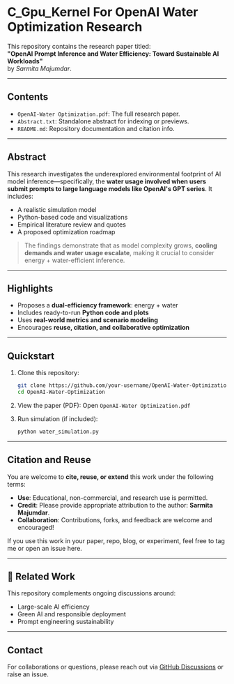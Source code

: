 #  C_Gpu_Kernel For OpenAI Water Optimization Research

This repository contains the research paper titled:  
**"OpenAI Prompt Inference and Water Efficiency: Toward Sustainable AI Workloads"**  
by *Sarmita Majumdar*.

---

##  Contents

- `OpenAI-Water Optimization.pdf`: The full research paper.
- `Abstract.txt`: Standalone abstract for indexing or previews.
- `README.md`: Repository documentation and citation info.

---

##  Abstract

This research investigates the underexplored environmental footprint of AI model inference—specifically, the **water usage involved when users submit prompts to large language models like OpenAI's GPT series**. It includes:
- A realistic simulation model
- Python-based code and visualizations
- Empirical literature review and quotes
- A proposed optimization roadmap

> The findings demonstrate that as model complexity grows, **cooling demands and water usage escalate**, making it crucial to consider energy + water-efficient inference.

---

##  Highlights

-  Proposes a **dual-efficiency framework**: energy + water
-  Includes ready-to-run **Python code and plots**
-  Uses **real-world metrics and scenario modeling**
-  Encourages **reuse, citation, and collaborative optimization**

---

##  Quickstart

1. Clone this repository:
   ```bash
   git clone https://github.com/your-username/OpenAI-Water-Optimization.git
   cd OpenAI-Water-Optimization
   ```

2. View the paper (PDF):
   Open `OpenAI-Water Optimization.pdf`

3. Run simulation (if included):
   ```bash
   python water_simulation.py
   ```

---

##  Citation and Reuse

You are welcome to **cite, reuse, or extend** this work under the following terms:

-  **Use**: Educational, non-commercial, and research use is permitted.
-  **Credit**: Please provide appropriate attribution to the author: **Sarmita Majumdar**.
-  **Collaboration**: Contributions, forks, and feedback are welcome and encouraged!

If you use this work in your paper, repo, blog, or experiment, feel free to tag me or open an issue here.

---

## 🔗 Related Work

This repository complements ongoing discussions around:
- Large-scale AI efficiency
- Green AI and responsible deployment
- Prompt engineering sustainability

---

##  Contact

For collaborations or questions, please reach out via [GitHub Discussions](https://github.com/your-username/OpenAI-Water-Optimization/discussions) or raise an issue.

